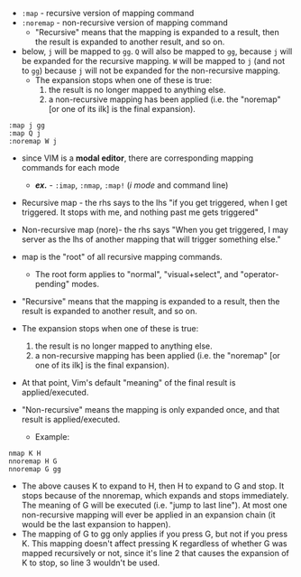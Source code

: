 
- `:map` - recursive version of mapping command
- `:noremap` - non-recursive version of mapping command
    - "Recursive" means that the mapping is expanded to a result, then the result is expanded to another result, and so on.
- below, `j` will be mapped to `gg`. `Q` will also be mapped to `gg`, because `j` will be expanded for the recursive mapping. `W` will be  mapped to `j` (and not to `gg`) because `j` will not be expanded for the non-recursive mapping.
    - The expansion stops when one of these is true:
        1. the result is no longer mapped to anything else.
        2. a non-recursive mapping has been applied (i.e. the "noremap" [or one of its ilk] is the final expansion).
```vim
:map j gg
:map Q j
:noremap W j
```
- since VIM is a **modal editor**, there are corresponding mapping commands for each mode
    - ***ex.*** - `:imap`, `:nmap`, `:map!` (*i mode* and command line)

- Recursive map - the rhs says to the lhs "if you get triggered, when I get triggered. It stops with me, and nothing past me gets triggered"
- Non-recursive map (nore)- the rhs says "When you get triggered, I may server as the lhs of another mapping that will trigger something else."
- map is the "root" of all recursive mapping commands. 
    - The root form applies to "normal", "visual+select", and "operator-pending" modes. 
- "Recursive" means that the mapping is expanded to a result, then the result is expanded to another result, and so on.
- The expansion stops when one of these is true:
    1. the result is no longer mapped to anything else.
    2. a non-recursive mapping has been applied (i.e. the "noremap" [or one of its ilk] is the final expansion).
- At that point, Vim's default "meaning" of the final result is applied/executed.
- "Non-recursive" means the mapping is only expanded once, and that result is applied/executed.
    - Example:
```vim
nmap K H
nnoremap H G
nnoremap G gg
```
- The above causes K to expand to H, then H to expand to G and stop. It stops because of the nnoremap, which expands and stops immediately. The meaning of G will be executed (i.e. "jump to last line"). At most one non-recursive mapping will ever be applied in an expansion chain (it would be the last expansion to happen).
- The mapping of G to gg only applies if you press G, but not if you press K. This mapping doesn't affect pressing K regardless of whether G was mapped recursively or not, since it's line 2 that causes the expansion of K to stop, so line 3 wouldn't be used.
